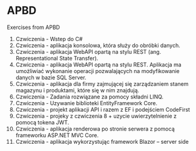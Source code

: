 # APBD
Exercises from APBD
1. Czwiczenia - Wstep do C# 
2. Czwiczenia - aplikacja konsolowa, która służy do obróbki danych.
3. Czwiczenia - aplikacja WebAPI opartą na stylu REST (ang. Representational State Transfer).
4. Czwiczenia - aplikacja WebAPI opartą na stylu REST. Aplikacja ma umożliwiać wykonanie operacji pozwalających na modyfikowanie danych w bazie SQL Server.
5. Czwiczenia - aplikacja dla firmy zajmującej się zarządzaniem stanem magazynu i produktami, które się w nim znajdują.
6. Czwiczenia - Zadania rozwiązane za pomocy składni LINQ.
7. Czwiczenia - Uzywanie biblioteki EntityFramework Core.
8. Czwiczenia - projekt aplikacji API i razem z EF i podejściem CodeFirst
9. Czwiczenia - projeky z czwiczenia 8 + uzycie uwierzytelnienie z pomocą tokena JWT.
10. Czwiczenia - aplikacja renderowa po stronie serwera z pomocą frameworku ASP.NET MVC Core.
11. Czwiczenia - aplikacja wykorzystując framework Blazor – server side

